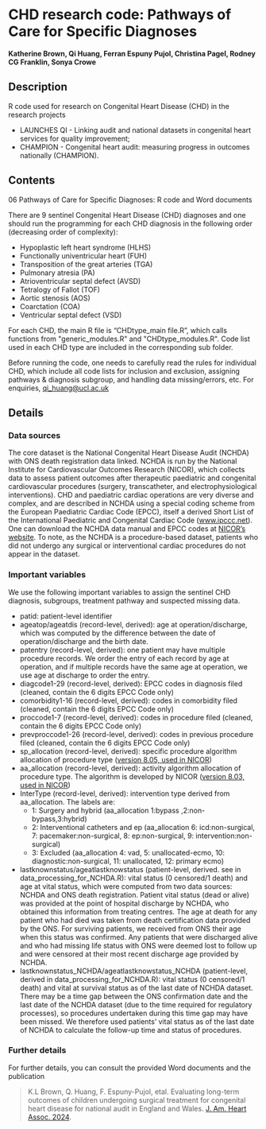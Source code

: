 # CHD research code: Pathways of Care for Specific Diagnoses

**Katherine Brown, Qi Huang, Ferran Espuny Pujol, Christina Pagel, Rodney CG Franklin, Sonya Crowe**

## Description

R code used for research on Congenital Heart Disease (CHD) in the research projects 

* LAUNCHES QI - Linking audit and national datasets in congenital heart services for quality improvement;
* CHAMPION - Congenital heart audit: measuring progress in outcomes nationally (CHAMPION).

## Contents

06 Pathways of Care for Specific Diagnoses: R code and Word documents

There are 9 sentinel Congenital Heart Disease (CHD) diagnoses and one should run the programming for each CHD diagnosis in the following order (decreasing order of complexity):
*	Hypoplastic left heart syndrome (HLHS)
*	Functionally univentricular heart (FUH) 
*	Transposition of the great arteries (TGA)
*	Pulmonary atresia (PA)
*	Atrioventricular septal defect (AVSD)
*	Tetralogy of Fallot (TOF)
*	Aortic stenosis (AOS)
*	Coarctation (COA)
*	Ventricular septal defect (VSD)

For each CHD, the main R file is “CHDtype_main file.R”, which calls functions from "generic_modules.R" and "CHDtype_modules.R". 
Code list used in each CHD type are included in the corresponding sub folder. 

Before running the code, one needs to carefully read the rules for individual CHD, which include all code lists for inclusion and exclusion, assigning pathways & diagnosis subgroup, and handling data missing/errors, etc.
For enquiries, qi_huang@ucl.ac.uk

## Details

### Data sources
The core dataset is the National Congenital Heart Disease Audit (NCHDA) with ONS death registration data linked. 
NCHDA is run by the National Institute for Cardiovascular Outcomes Research (NICOR), which collects data to assess patient outcomes after therapeutic paediatric and congenital cardiovascular procedures (surgery, transcatheter, and electrophysiological interventions). 
CHD and paediatric cardiac operations are very diverse and complex, and are described in NCHDA using a special coding scheme from the European Paediatric Cardiac Code (EPCC), itself a derived Short List of the International Paediatric and Congenital Cardiac Code (www.ipccc.net). 
One can download the NCHDA data manual and EPCC codes at [NICOR’s website](https://www.nicor.org.uk/datasets/supporting-data-set-documentation). 
To note, as the NCHDA is a procedure-based dataset, patients who did not undergo any surgical or interventional cardiac procedures do not appear in the dataset.

### Important variables 

We use the following important variables to assign the sentinel CHD diagnosis, subgroups, treatment pathway and suspected missing data. 

*	patid: patient-level identifier 
*	ageatop/ageatdis (record-level, derived): age at operation/discharge, which was computed by the difference between the date of operation/discharge and the birth date.
*	patentry (record-level, derived): one patient may have multiple procedure records. We order the entry of each record by age at operation, and if multiple records have the same age at operation, we use age at discharge to order the entry.
*	diagcode1-29 (record-level, derived): EPCC codes in diagnosis filed (cleaned, contain the 6 digits EPCC Code only)
*	comorbidity1-16 (record-level, derived): codes in comorbidity filed (cleaned, contain the 6 digits EPCC Code only)
*	proccode1-7 (record-level, derived):  codes in procedure filed (cleaned, contain the 6 digits EPCC Code only)
*	prevproccode1-26 (record-level, derived):  codes in previous procedure filed (cleaned, contain the 6 digits EPCC Code only)
*	sp_allocation (record-level, derived): specific procedure algorithm allocation of procedure type ([version 8.05, used in NICOR](https://github.com/UCL-CORU/CHD-research-code/tree/main/01%20Data%20cleaning))
*	aa_allocation (record-level, derived):  activity algorithm allocation of procedure type. The algorithm is developed by NICOR ([version 8.03, used in NICOR](https://github.com/UCL-CORU/CHD-research-code/tree/main/01%20Data%20cleaning))
*	InterType (record-level, derived):  intervention type derived from aa_allocation.
  The labels are:
    - 1: Surgery and hybrid (aa_allocation 1:bypass ,2:non-bypass,3:hybrid)
    - 2: Interventional catheters and ep (aa_allocation 6: icd:non-surgical, 7: pacemaker:non-surgical, 8: ep:non-surgical, 9: intervention:non-surgical)
    - 3: Excluded (aa_allocation 4: vad, 5: unallocated-ecmo, 10: diagnostic:non-surgical, 11: unallocated, 12: primary ecmo)
*	lastknownstatus/ageatlastknowstatus (patient-level, derived. see in data_processing_for_NCHDA.R): vital status (0 censored/1 death) and age at vital status, which were computed from two data sources: NCHDA and ONS death registration.
  Patient vital status (dead or alive) was provided at the point of hospital discharge by NCHDA, who obtained this information from treating centres. The age at death for any patient who had died was taken from death certification data provided by the ONS. For surviving patients, we received from ONS their age when this status was confirmed. Any patients that were discharged alive and who had missing life status with ONS were deemed lost to follow up and were censored at their most recent discharge age provided by NCHDA. 
*	lastknownstatus_NCHDA/ageatlastknowstatus_NCHDA (patient-level, derived in data_processing_for_NCHDA.R): vital status (0 censored/1 death) and vital at survival status as of the last date of NCHDA dataset. 
There may be a time gap between the ONS confirmation date and the last date of the NCHDA dataset (due to the time required for regulatory processes), so procedures undertaken during this time gap may have been missed. We therefore used patients’ vital status as of the last date of NCHDA to calculate the follow-up time and status of procedures.

### Further details

For further details, you can consult the provided Word documents and the publication

> K.L Brown, Q. Huang, F. Espuny-Pujol, etal. Evaluating long-term outcomes of children undergoing surgical treatment for congenital heart disease for national audit in England and Wales. [J. Am. Heart Assoc. 2024](https://www.ahajournals.org/doi/10.1161/JAHA.124.035166).
